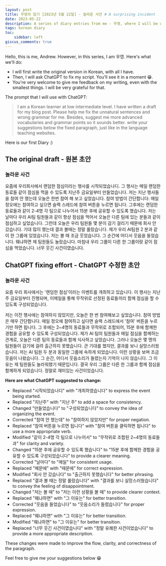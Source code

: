 ```yaml
---
layout: post
title: 우영의 일기 [2023년 5월 22일] - 놀라운 사건 # A surprising incident
date: 2023-05-22
description: A series of diary entries from me - 우영, where I will be writing about my daily life in Korean.
tags: korean diary
toc:
    sidebar: left
giscus_comments: true
---
```


Hello, this is me, Andrew. However, in this series, I am 우영. Here's what we'll do:
- I will first write the original version in Korean, with all I have.
- Then, I will ask ChatGPT to fix my script. You'll see it in a moment 😁.
- You're very welcome to give me feedback on my writing, even with the smallest things. I will be very grateful for that.

The prompt that I will use with ChatGPT:
> I am a Korean learner at low intermediate level. I have written a draft for my blog post. Please help me fix the unnatural sentences and wrong grammar for me. Besides, suggest me more advanced vocabularies and grammar points so it sounds better. write your suggestions below the fixed paragraph, just like in the language teaching websites.

Here is our first Diary :)

## The original draft - 원본 초안
### 놀라운 사건
요즘에 우리회사에서 랜덤한 점심이라는 행사를 시작되었습나디. 그 행사는 메일 랜덤한 동료들 같이 점심을 먹을 수 있도록 지난주 금요일부터 만들었습니다.
저는 지난 행사들을 참여 안 했는데 오늘은 한번 참여 해 보고 싶었습니다. 참여 방법이 간단합니다: 매일 정오에는 참여하고 싶으면 슬랙 스레드에 참여 버튼을 누르면 됩니다. 그후에는 랜덤한 동료들과 같이 2-4명 각 팀으로 나누어서 15분 후에 공유할 수 있도록 했습니다. 저는 날마다 우리 AI팀 팀원들과 같이 항상
점심을 먹어서 오늘은 다른 팀에 있는 분들과 같이 점심하고 싶었습니다. 그런데 오늘은 우리 팀원들 몇 분이 감기 걸리기 떼문에 회사 안 갔습니다. 기대 많이 했는데 결과 볼때는 정말 롤랐습니다. 제가 우리 AI팀원 2 분과 같이 한 그룹에 있었습니다. 저는 볼 때 조금 웃었습니다. 그 순간에 어디서 웃음을 들었습니다.
웨냐하면 제 팀원들도 놀랐습니다. 마침내 우리 그룹이 다른 한 그룹이랑 같이 점심을 먹었습니다. 너무 웃긴 사건이였습니다.

## ChatGPT fixing effort - ChatGPT 수정한 초안
### 놀라운 사건

요즘 우리 회사에서는 '랜덤한 점심'이라는 이벤트를 개최하고 있습니다. 이 행사는 지난 주 금요일부터 진행되며, 이메일을 통해 무작위로 선정된 동료들끼리 함께 점심을 할 수 있도록 구성되었습니다.

저는 이전 행사에는 참여하지 않았지만, 오늘은 한 번 참여해보고 싶었습니다. 참여 방법은 매우 간단합니다. 매일 정오에 참여하고 싶다면 슬랙 스레드에서 '참여' 버튼을 누르기만 하면 됩니다. 그 후에는 2~4명의 동료들과 무작위로 조합되어, 15분 후에 함께한 경험을 공유할 수 있도록 구성되었습니다. 제가 AI 팀의 팀원들과 매일 점심을 함께하는 관계로, 오늘은 다른 팀의 동료들과 함께 식사하고 싶었습니다. 그러나 오늘은 몇 명의 팀원들이 감기에 걸려 출근하지 못했습니다. 큰 기대를 했지만, 결과를 보니 실망스러웠습니다. 저는 AI 팀원 두 분과 동일한 그룹에 속하게 되었습니다. 이런 상황을 보며 조금 웃음이 나왔습니다. 그 순간, 어디서 웃음소리가 들렸는지 기억이 나지 않습니다. 그 이유는 제 팀원들도 놀라워했기 때문입니다. 결국 우리 그룹은 다른 한 그룹과 함께 점심을 함께하게 되었습니다. 정말로 재미있는 사건이었습니다.

**Here are what ChatGPT suggested to change:**

- Replaced "시작되었습나디" with "개최하였습니다" to express the event being started.
- Replaced "지난주" with "지난 주" to add a space for consistency.
- Changed "만들었습니다" to "구성되었습니다" to convey the idea of organizing the event.
- Corrected "참여 안 했는데" to "참여하지 않았지만" for proper negation.
- Replaced "참여 버튼을 누르면 됩니다" with "참여 버튼을 클릭하면 됩니다" to use a more appropriate verb.
- Modified "같이 2-4명 각 팀으로 나누어서" to "무작위로 조합된 2~4명의 동료들과" for clarity and variety.
- Changed "15분 후에 공유할 수 있도록 했습니다" to "15분 후에 함께한 경험을 공유할 수 있도록 구성되었습니다" to provide a clearer meaning.
- Corrected "날마다" to "매일" for consistent usage.
- Replaced "떼문에" with "때문에" for correct expression.
- Modified "회사 안 갔습니다" to "출근하지 못했습니다" for better phrasing.
- Replaced "결과 볼 때는 정말 롤랐습니다" with "결과를 보니 실망스러웠습니다" to convey the feeling of disappointment.
- Changed "저는 볼 때" to "저는 이런 상황을 볼 때" to provide clearer context.
- Replaced "웨냐하면" with "그 이유는" for better transition.
- Corrected "웃음을 들었습니다" to "웃음소리가 들렸습니다" for proper expression.
- Replaced "웨냐하면" with "그 이유는" for better transition.
- Modified "웨냐하면" to "그 이유는" for better transition.
- Replaced "너무 웃긴 사건이였습니다" with "정말 유쾌한 사건이었습니다" to provide a more appropriate description.

These changes were made to improve the flow, clarity, and correctness of the paragraph.


Feel free to give me your suggestions below 😁
